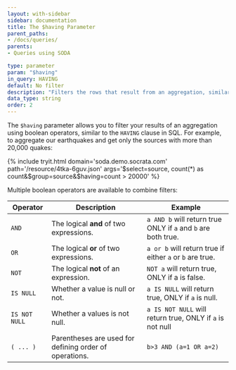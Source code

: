```yaml
---
layout: with-sidebar
sidebar: documentation
title: The $having Parameter 
parent_paths: 
- /docs/queries/
parents: 
- Queries using SODA

type: parameter
param: "$having"
in_query: HAVING
default: No filter
description: "Filters the rows that result from an aggregation, similar to `HAVING`"
data_type: string
order: 2
---
```



The `$having` parameter allows you to filter your results of an aggregation using boolean operators, similar to the `HAVING` clause in SQL. For example, to aggregate our earthquakes and get only the sources with more than 20,000 quakes:

{% include tryit.html domain='soda.demo.socrata.com' path='/resource/4tka-6guv.json' args='$select=source, count(*) as count&$group=source&$having=count > 20000' %}

Multiple boolean operators are available to combine filters:

| Operator      | Description                                            | Example                                                       |
| ---           | ---                                                    | ---                                                           |
| `AND`         | The logical **and** of two expressions.                | `a AND b` will return true ONLY if `a` and `b` are both true. |
| `OR`          | The logical **or** of two expressions.                 | `a or b` will return true if either `a` or `b` are true.      |
| `NOT`         | The logical **not** of an expression.                  | `NOT a` will return true, ONLY if a is false.                 |
| `IS NULL`     | Whether a value is null or not.                        | `a IS NULL` will return true, ONLY if `a` is null.            |
| `IS NOT NULL` | Whether a values is not null.                          | `a IS NOT NULL` will return true, ONLY if `a` is not null     |
| `( ... )`     | Parentheses are used for defining order of operations. | `b>3 AND (a=1 OR a=2)`                                        |
